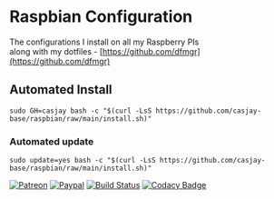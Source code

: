 # Raspbian Configuration
  
The configurations I install on all my Raspberry PIs  
along with my dotfiles - [https://github.com/dfmgr](https://github.com/dfmgr)
  
## Automated Install

```shell
sudo GH=casjay bash -c "$(curl -LsS https://github.com/casjay-base/raspbian/raw/main/install.sh)"
```

### Automated update

```shell
sudo update=yes bash -c "$(curl -LsS https://github.com/casjay-base/raspbian/raw/main/install.sh)"
```

[![Patreon](https://img.shields.io/badge/patreon-donate-orange.svg)](https://www.patreon.com/casjay)
[![Paypal](https://img.shields.io/badge/Donate-PayPal-green.svg)](https://www.paypal.me/casjaysdev)
[![Build Status](https://travis-ci.org/casjay-base/raspbian.svg?branch=master)](https://travis-ci.org/casjay-base/raspbian)
[![Codacy Badge](https://app.codacy.com/project/badge/Grade/e26df7c683764c3aa34555221293c4c7)](https://www.codacy.com/gh/casjay-base/raspbian)
